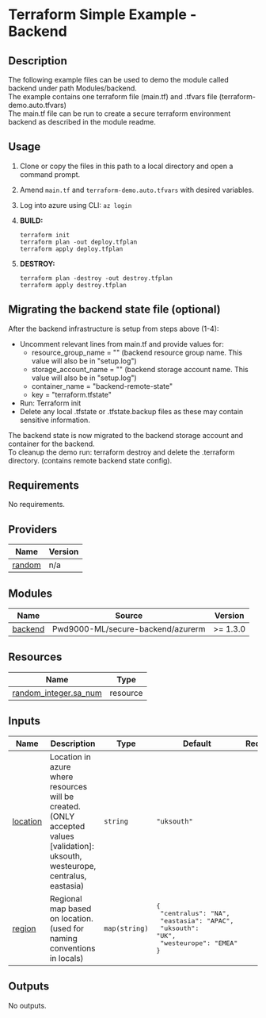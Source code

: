 # Terraform Simple Example - Backend

## Description

The following example files can be used to demo the module called backend under path Modules/backend.  
The example contains one terraform file (main.tf) and .tfvars file (terraform-demo.auto.tfvars)  
The main.tf file can be run to create a secure terraform environment backend as described in the module readme.  

## Usage

1. Clone or copy the files in this path to a local directory and open a command prompt.
2. Amend `main.tf` and `terraform-demo.auto.tfvars` with desired variables.
3. Log into azure using CLI: `az login`
4. **BUILD:**

    ```hcl
    terraform init
    terraform plan -out deploy.tfplan
    terraform apply deploy.tfplan
    ```

5. **DESTROY:**

    ```hcl
    terraform plan -destroy -out destroy.tfplan
    terraform apply destroy.tfplan
    ```

## Migrating the backend state file (optional)

After the backend infrastructure is setup from steps above (1-4):  

- Uncomment relevant lines from main.tf and provide values for:
  - resource_group_name = "" (backend resource group name. This value will also be in "setup.log")
  - storage_account_name = "" (backend storage account name. This value will also be in "setup.log")
  - container_name = "backend-remote-state"
  - key = "terraform.tfstate"
- Run: Terraform init
- Delete any local .tfstate or .tfstate.backup files as these may contain sensitive information.

The backend state is now migrated to the backend storage account and container for the backend.  
To cleanup the demo run: terraform destroy and delete the .terraform directory. (contains remote backend state config).  

<!-- BEGIN_TF_DOCS -->
## Requirements

No requirements.

## Providers

| Name | Version |
|------|---------|
| <a name="provider_random"></a> [random](#provider\_random) | n/a |

## Modules

| Name | Source | Version |
|------|--------|---------|
| <a name="module_backend"></a> [backend](#module\_backend) | Pwd9000-ML/secure-backend/azurerm | >= 1.3.0 |

## Resources

| Name | Type |
|------|------|
| [random_integer.sa_num](https://registry.terraform.io/providers/hashicorp/random/latest/docs/resources/integer) | resource |

## Inputs

| Name | Description | Type | Default | Required |
|------|-------------|------|---------|:--------:|
| <a name="input_location"></a> [location](#input\_location) | Location in azure where resources will be created. (ONLY accepted values [validation]: uksouth, westeurope, centralus, eastasia) | `string` | `"uksouth"` | no |
| <a name="input_region"></a> [region](#input\_region) | Regional map based on location. (used for naming conventions in locals) | `map(string)` | <pre>{<br>  "centralus": "NA",<br>  "eastasia": "APAC",<br>  "uksouth": "UK",<br>  "westeurope": "EMEA"<br>}</pre> | no |

## Outputs

No outputs.
<!-- END_TF_DOCS -->